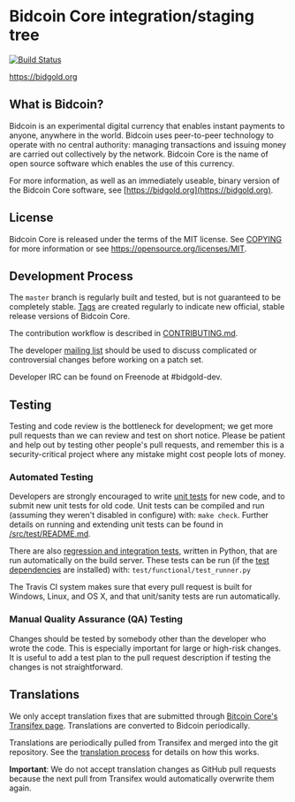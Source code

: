 Bidcoin Core integration/staging tree
=====================================

[![Build Status](https://travis-ci.org/bidgold-project/bidgold.svg?branch=master)](https://travis-ci.org/bidgold-project/bidgold)

https://bidgold.org

What is Bidcoin?
----------------

Bidcoin is an experimental digital currency that enables instant payments to
anyone, anywhere in the world. Bidcoin uses peer-to-peer technology to operate
with no central authority: managing transactions and issuing money are carried
out collectively by the network. Bidcoin Core is the name of open source
software which enables the use of this currency.

For more information, as well as an immediately useable, binary version of
the Bidcoin Core software, see [https://bidgold.org](https://bidgold.org).

License
-------

Bidcoin Core is released under the terms of the MIT license. See [COPYING](COPYING) for more
information or see https://opensource.org/licenses/MIT.

Development Process
-------------------

The `master` branch is regularly built and tested, but is not guaranteed to be
completely stable. [Tags](https://github.com/bidgold-project/bidgold/tags) are created
regularly to indicate new official, stable release versions of Bidcoin Core.

The contribution workflow is described in [CONTRIBUTING.md](CONTRIBUTING.md).

The developer [mailing list](https://groups.google.com/forum/#!forum/bidgold-dev)
should be used to discuss complicated or controversial changes before working
on a patch set.

Developer IRC can be found on Freenode at #bidgold-dev.

Testing
-------

Testing and code review is the bottleneck for development; we get more pull
requests than we can review and test on short notice. Please be patient and help out by testing
other people's pull requests, and remember this is a security-critical project where any mistake might cost people
lots of money.

### Automated Testing

Developers are strongly encouraged to write [unit tests](src/test/README.md) for new code, and to
submit new unit tests for old code. Unit tests can be compiled and run
(assuming they weren't disabled in configure) with: `make check`. Further details on running
and extending unit tests can be found in [/src/test/README.md](/src/test/README.md).

There are also [regression and integration tests](/test), written
in Python, that are run automatically on the build server.
These tests can be run (if the [test dependencies](/test) are installed) with: `test/functional/test_runner.py`

The Travis CI system makes sure that every pull request is built for Windows, Linux, and OS X, and that unit/sanity tests are run automatically.

### Manual Quality Assurance (QA) Testing

Changes should be tested by somebody other than the developer who wrote the
code. This is especially important for large or high-risk changes. It is useful
to add a test plan to the pull request description if testing the changes is
not straightforward.

Translations
------------

We only accept translation fixes that are submitted through [Bitcoin Core's Transifex page](https://www.transifex.com/projects/p/bitcoin/).
Translations are converted to Bidcoin periodically.

Translations are periodically pulled from Transifex and merged into the git repository. See the
[translation process](doc/translation_process.md) for details on how this works.

**Important**: We do not accept translation changes as GitHub pull requests because the next
pull from Transifex would automatically overwrite them again.
